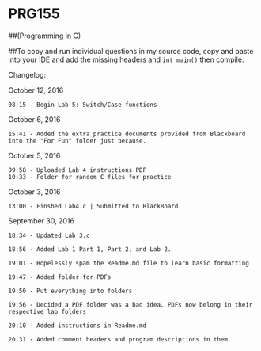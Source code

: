 # PRG155 
##(Programming in C)

##To copy and run individual questions in my source code, copy and paste into your IDE and add the missing headers and ```int main()``` then compile.





Changelog:


October 12, 2016

	08:15 - Begin Lab 5: Switch/Case functions


October 6, 2016
	
	15:41 - Added the extra practice documents provided from Blackboard into the "For Fun" folder just because.


October 5, 2016
	
	09:58 - Uploaded Lab 4 instructions PDF
	10:33 - Folder for random C files for practice



October 3, 2016

	13:00 - Finshed Lab4.c | Submitted to BlackBoard.


September 30, 2016

	18:34 - Updated Lab 3.c

	18:56 - Added Lab 1 Part 1, Part 2, and Lab 2.
	
	19:01 - Hopelessly spam the Readme.md file to learn basic formatting
	
	19:47 - Added folder for PDFs
	
	19:50 - Put everything into folders
	
	19:56 - Decided a PDF folder was a bad idea. PDFs now belong in their respective lab folders
	
	20:10 - Added instructions in Readme.md
	
	20:31 - Added comment headers and program descriptions in them

